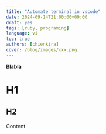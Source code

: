 ```yaml
---
title: "Automate terminal in vscode"
date: 2024-09-14T21:00:00+09:00
draft: yes
tags: [ruby, programing]
language: vi
toc: true
authors: [chienkira]
cover: /blog/images/xxx.png
---
```


**Blabla**

# H1

## H2
Content
